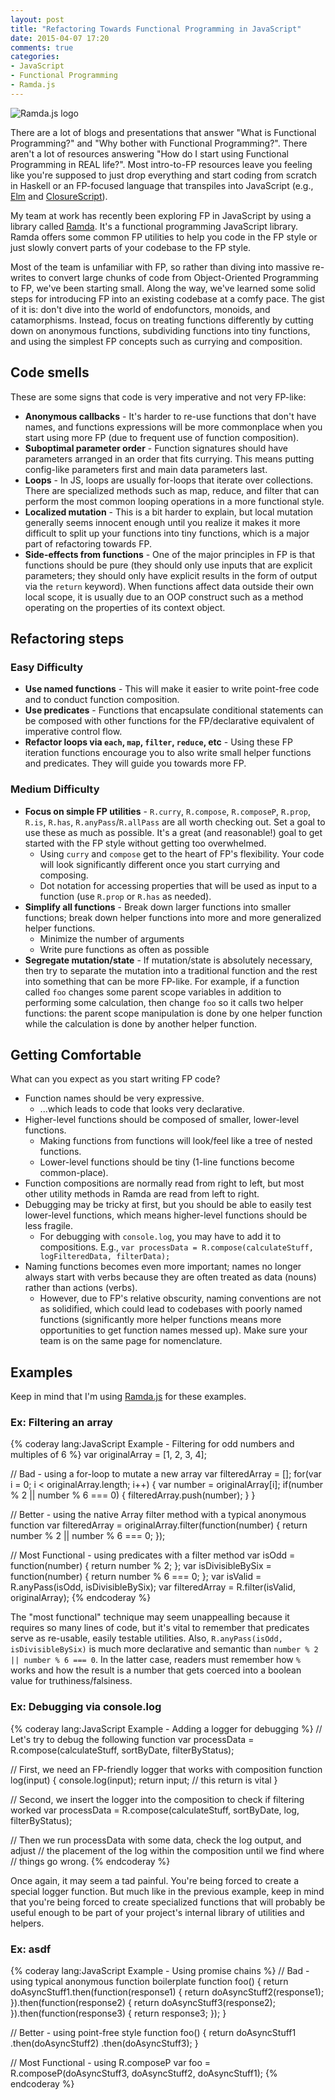 ```yaml
---
layout: post
title: "Refactoring Towards Functional Programming in JavaScript"
date: 2015-04-07 17:20
comments: true
categories:
- JavaScript
- Functional Programming
- Ramda.js
---
```


![Ramda.js logo](https://camo.githubusercontent.com/0b4c12a5daec02b72e6e6879861ac70f75046e65/687474703a2f2f72616d64612e6a637068696c6c697070732e636f6d2f6c6f676f2f72616d646146696c6c65645f323030783233352e706e67)

There are a lot of blogs and presentations that answer "What is Functional Programming?" and "Why bother with Functional Programming?". There aren't a lot of resources answering "How do I start using Functional Programming in REAL life?". Most intro-to-FP resources leave you feeling like you're supposed to just drop everything and start coding from scratch in Haskell or an FP-focused language that transpiles into JavaScript (e.g., [Elm](http://elm-lang.org/) and [ClosureScript](https://github.com/clojure/clojurescript)).

My team at work has recently been exploring FP in JavaScript by using a library called [Ramda](http://ramdajs.com/). It's a functional programming JavaScript library. Ramda offers some common FP utilities to help you code in the FP style or just slowly convert parts of your codebase to the FP style.

Most of the team is unfamiliar with FP, so rather than diving into massive re-writes to convert large chunks of code from Object-Oriented Programming to FP, we've been starting small. Along the way, we've learned some solid steps for introducing FP into an existing codebase at a comfy pace. The gist of it is: don't dive into the world of endofunctors, monoids, and catamorphisms. Instead, focus on treating functions differently by cutting down on anonymous functions, subdividing functions into tiny functions, and using the simplest FP concepts such as currying and composition.

## Code smells

These are some signs that code is very imperative and not very FP-like:

- **Anonymous callbacks** - It's harder to re-use functions that don't have names, and functions expressions will be more commonplace when you start using more FP (due to frequent use of function composition).
- **Suboptimal parameter order** - Function signatures should have parameters arranged in an order that fits currying. This means putting config-like parameters first and main data parameters last.
- **Loops** - In JS, loops are usually for-loops that iterate over collections. There are specialized methods such as map, reduce, and filter that can perform the most common looping operations in a more functional style.
- **Localized mutation** - This is a bit harder to explain, but local mutation generally seems innocent enough until you realize it makes it more difficult to split up your functions into tiny functions, which is a major part of refactoring towards FP.
- **Side-effects from functions** - One of the major principles in FP is that functions should be pure (they should only use inputs that are explicit parameters; they should only have explicit results in the form of output via the `return` keyword). When functions affect data outside their own local scope, it is usually due to an OOP construct such as a method operating on the properties of its context object.

## Refactoring steps

### Easy Difficulty

- **Use named functions** - This will make it easier to write point-free code and to conduct function composition.
- **Use predicates** - Functions that encapsulate conditional statements can be composed with other functions for the FP/declarative equivalent of imperative control flow.
- **Refactor loops via `each`, `map`, `filter`, `reduce`, etc** - Using these FP iteration functions encourage you to also write small helper functions and predicates. They will guide you towards more FP.

### Medium Difficulty

- **Focus on simple FP utilities** - `R.curry`, `R.compose`, `R.composeP`, `R.prop`, `R.is`, `R.has`, `R.anyPass`/`R.allPass` are all worth checking out. Set a goal to use these as much as possible. It's a great (and reasonable!) goal to get started with the FP style without getting too overwhelmed.
  - Using `curry` and `compose` get to the heart of FP's flexibility. Your code will look significantly different once you start currying and composing.
  - Dot notation for accessing properties that will be used as input to a function (use `R.prop` or `R.has` as needed).
- **Simplify all functions** - Break down larger functions into smaller functions; break down helper functions into more and more generalized helper functions.
  - Minimize the number of arguments
  - Write pure functions as often as possible
- **Segregate mutation/state** - If mutation/state is absolutely necessary, then try to separate the mutation into a traditional function and the rest into something that can be more FP-like. For example, if a function called `foo` changes some parent scope variables in addition to performing some calculation, then change `foo` so it calls two helper functions: the parent scope manipulation is done by one helper function while the calculation is done by another helper function.

## Getting Comfortable

What can you expect as you start writing FP code?

- Function names should be very expressive.
  - ...which leads to code that looks very declarative.
- Higher-level functions should be composed of smaller, lower-level functions.
  - Making functions from functions will look/feel like a tree of nested functions.
  - Lower-level functions should be tiny (1-line functions become common-place).
- Function compositions are normally read from right to left, but most other utility methods in Ramda are read from left to right.
- Debugging may be tricky at first, but you should be able to easily test lower-level functions, which means higher-level functions should be less fragile.
  - For debugging with `console.log`, you may have to add it to compositions. E.g., `var processData = R.compose(calculateStuff, logFilteredData, filterData);`
- Naming functions becomes even more important; names no longer always start with verbs because they are often treated as data (nouns) rather than actions (verbs).
  - However, due to FP's relative obscurity, naming conventions are not as solidified, which could lead to codebases with poorly named functions (significantly more helper functions means more opportunities to get function names messed up). Make sure your team is on the same page for nomenclature.

## Examples

Keep in mind that I'm using [Ramda.js](http://ramdajs.com/) for these examples.

### Ex: Filtering an array

{% coderay lang:JavaScript Example - Filtering for odd numbers and multiples of 6 %}
var originalArray = [1, 2, 3, 4];

// Bad - using a for-loop to mutate a new array
var filteredArray = [];
for(var i = 0; i < originalArray.length; i++) {
  var number = originalArray[i];
  if(number % 2 || number % 6 === 0) {
    filteredArray.push(number);
  }
}

// Better - using the native Array filter method with a typical anonymous function
var filteredArray = originalArray.filter(function(number) {
  return number % 2 || number % 6 === 0;
});

// Most Functional - using predicates with a filter method
var isOdd = function(number) {
  return number % 2;
};
var isDivisibleBySix = function(number) {
  return number % 6 === 0;
};
var isValid = R.anyPass(isOdd, isDivisibleBySix);
var filteredArray = R.filter(isValid, originalArray);
{% endcoderay %}

The "most functional" technique may seem unappealling because it requires so many lines of code, but it's vital to remember that predicates serve as re-usable, easily testable utilities. Also, `R.anyPass(isOdd, isDivisibleBySix)` is much more declarative and semantic than `number % 2 || number % 6 === 0`. In the latter case, readers must remember how `%` works and how the result is a number that gets coerced into a boolean value for truthiness/falsiness.

### Ex: Debugging via console.log

{% coderay lang:JavaScript Example - Adding a logger for debugging %}
// Let's try to debug the following function
var processData = R.compose(calculateStuff, sortByDate, filterByStatus);

// First, we need an FP-friendly logger that works with composition
function log(input) {
  console.log(input);
  return input; // this return is vital
}

// Second, we insert the logger into the composition to check if filtering worked
var processData = R.compose(calculateStuff, sortByDate, log, filterByStatus);

// Then we run processData with some data, check the log output, and adjust
// the placement of the log within the composition until we find where
// things go wrong.
{% endcoderay %}

Once again, it may seem a tad painful. You're being forced to create a special logger function. But much like in the previous example, keep in mind that you're being forced to create specialized functions that will probably be useful enough to be part of your project's internal library of utilities and helpers.

### Ex: asdf

{% coderay lang:JavaScript Example - Using promise chains %}
// Bad - using typical anonymous function boilerplate
function foo() {
  return doAsyncStuff1.then(function(response1) {
    return doAsyncStuff2(response1);
  }).then(function(response2) {
    return doAsyncStuff3(response2);
  }).then(function(response3) {
    return response3;
  });
}

// Better - using point-free style
function foo() {
  return doAsyncStuff1
    .then(doAsyncStuff2)
    .then(doAsyncStuff3);
}

// Most Functional - using R.composeP
var foo = R.composeP(doAsyncStuff3, doAsyncStuff2, doAsyncStuff1);
{% endcoderay %}
